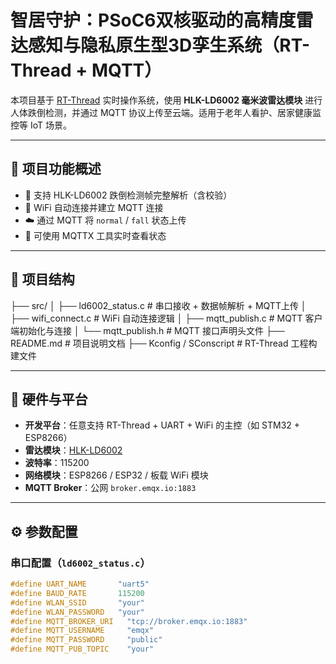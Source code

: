 # 智居守护：PSoC6双核驱动的高精度雷达感知与隐私原生型3D孪生系统（RT-Thread + MQTT）

本项目基于 [RT-Thread](https://www.rt-thread.io/) 实时操作系统，使用 **HLK-LD6002 毫米波雷达模块** 进行人体跌倒检测，并通过 MQTT 协议上传至云端。适用于老年人看护、居家健康监控等 IoT 场景。

---

## 🔧 项目功能概述

- 👣 支持 HLK-LD6002 跌倒检测帧完整解析（含校验）
- 🔗 WiFi 自动连接并建立 MQTT 连接
- ☁️ 通过 MQTT 将 `normal` / `fall` 状态上传
- 📶 可使用 MQTTX 工具实时查看状态

---

## 📂 项目结构
├── src/
│ ├── ld6002_status.c # 串口接收 + 数据帧解析 + MQTT上传
│ ├── wifi_connect.c # WiFi 自动连接逻辑
│ ├── mqtt_publish.c # MQTT 客户端初始化与连接
│ └── mqtt_publish.h # MQTT 接口声明头文件
├── README.md # 项目说明文档
├── Kconfig / SConscript # RT-Thread 工程构建文件

---

## 📡 硬件与平台

- **开发平台**：任意支持 RT-Thread + UART + WiFi 的主控（如 STM32 + ESP8266）
- **雷达模块**：[HLK-LD6002](https://item.taobao.com/item.htm?id=638521674214)
- **波特率**：115200
- **网络模块**：ESP8266 / ESP32 / 板载 WiFi 模块
- **MQTT Broker**：公网 `broker.emqx.io:1883`

---

## ⚙️ 参数配置

### 串口配置（`ld6002_status.c`）

```c
#define UART_NAME       "uart5"
#define BAUD_RATE       115200
#define WLAN_SSID       "your"
#define WLAN_PASSWORD   "your"
#define MQTT_BROKER_URI   "tcp://broker.emqx.io:1883"
#define MQTT_USERNAME     "emqx"
#define MQTT_PASSWORD     "public"
#define MQTT_PUB_TOPIC    "your"

